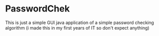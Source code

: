 # PasswordChek

This is just a simple GUI java application of a simple password checking algorithm (i made this in my first years of IT so don't expect anything)
